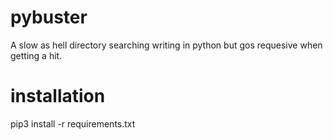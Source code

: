 # pybuster
A slow as hell directory searching writing in python but gos requesive when getting a hit.

# installation
pip3 install -r requirements.txt
